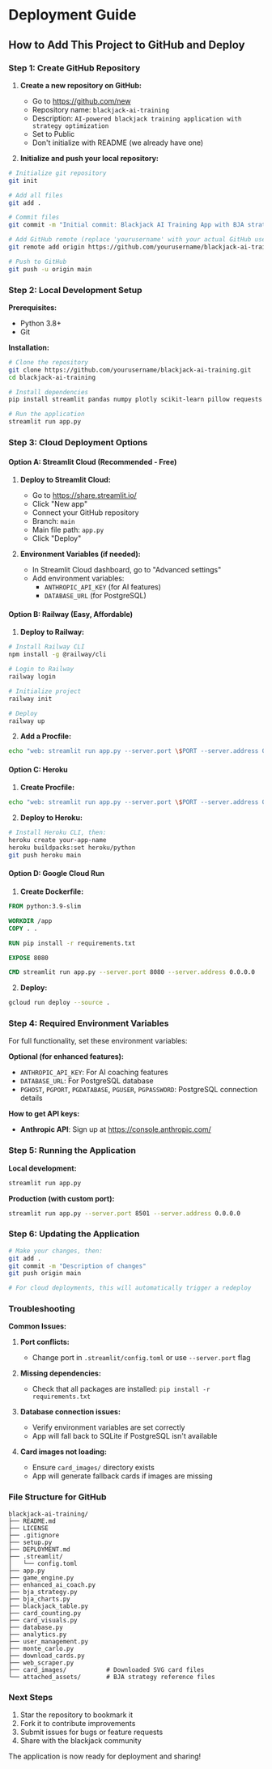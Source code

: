 # Deployment Guide

## How to Add This Project to GitHub and Deploy

### Step 1: Create GitHub Repository

1. **Create a new repository on GitHub:**
   - Go to https://github.com/new
   - Repository name: `blackjack-ai-training`
   - Description: `AI-powered blackjack training application with strategy optimization`
   - Set to Public
   - Don't initialize with README (we already have one)

2. **Initialize and push your local repository:**
```bash
# Initialize git repository
git init

# Add all files
git add .

# Commit files
git commit -m "Initial commit: Blackjack AI Training App with BJA strategy charts"

# Add GitHub remote (replace 'yourusername' with your actual GitHub username)
git remote add origin https://github.com/yourusername/blackjack-ai-training.git

# Push to GitHub
git push -u origin main
```

### Step 2: Local Development Setup

**Prerequisites:**
- Python 3.8+
- Git

**Installation:**
```bash
# Clone the repository
git clone https://github.com/yourusername/blackjack-ai-training.git
cd blackjack-ai-training

# Install dependencies
pip install streamlit pandas numpy plotly scikit-learn pillow requests sqlalchemy psycopg2-binary beautifulsoup4 trafilatura anthropic

# Run the application
streamlit run app.py
```

### Step 3: Cloud Deployment Options

#### Option A: Streamlit Cloud (Recommended - Free)

1. **Deploy to Streamlit Cloud:**
   - Go to https://share.streamlit.io/
   - Click "New app"
   - Connect your GitHub repository
   - Branch: `main`
   - Main file path: `app.py`
   - Click "Deploy"

2. **Environment Variables (if needed):**
   - In Streamlit Cloud dashboard, go to "Advanced settings"
   - Add environment variables:
     - `ANTHROPIC_API_KEY` (for AI features)
     - `DATABASE_URL` (for PostgreSQL)

#### Option B: Railway (Easy, Affordable)

1. **Deploy to Railway:**
```bash
# Install Railway CLI
npm install -g @railway/cli

# Login to Railway
railway login

# Initialize project
railway init

# Deploy
railway up
```

2. **Add a Procfile:**
```bash
echo "web: streamlit run app.py --server.port \$PORT --server.address 0.0.0.0" > Procfile
```

#### Option C: Heroku

1. **Create Procfile:**
```bash
echo "web: streamlit run app.py --server.port \$PORT --server.address 0.0.0.0" > Procfile
```

2. **Deploy to Heroku:**
```bash
# Install Heroku CLI, then:
heroku create your-app-name
heroku buildpacks:set heroku/python
git push heroku main
```

#### Option D: Google Cloud Run

1. **Create Dockerfile:**
```dockerfile
FROM python:3.9-slim

WORKDIR /app
COPY . .

RUN pip install -r requirements.txt

EXPOSE 8080

CMD streamlit run app.py --server.port 8080 --server.address 0.0.0.0
```

2. **Deploy:**
```bash
gcloud run deploy --source .
```

### Step 4: Required Environment Variables

For full functionality, set these environment variables:

**Optional (for enhanced features):**
- `ANTHROPIC_API_KEY`: For AI coaching features
- `DATABASE_URL`: For PostgreSQL database
- `PGHOST`, `PGPORT`, `PGDATABASE`, `PGUSER`, `PGPASSWORD`: PostgreSQL connection details

**How to get API keys:**
- **Anthropic API**: Sign up at https://console.anthropic.com/

### Step 5: Running the Application

**Local development:**
```bash
streamlit run app.py
```

**Production (with custom port):**
```bash
streamlit run app.py --server.port 8501 --server.address 0.0.0.0
```

### Step 6: Updating the Application

```bash
# Make your changes, then:
git add .
git commit -m "Description of changes"
git push origin main

# For cloud deployments, this will automatically trigger a redeploy
```

### Troubleshooting

**Common Issues:**

1. **Port conflicts:**
   - Change port in `.streamlit/config.toml` or use `--server.port` flag

2. **Missing dependencies:**
   - Check that all packages are installed: `pip install -r requirements.txt`

3. **Database connection issues:**
   - Verify environment variables are set correctly
   - App will fall back to SQLite if PostgreSQL isn't available

4. **Card images not loading:**
   - Ensure `card_images/` directory exists
   - App will generate fallback cards if images are missing

### File Structure for GitHub

```
blackjack-ai-training/
├── README.md
├── LICENSE
├── .gitignore
├── setup.py
├── DEPLOYMENT.md
├── .streamlit/
│   └── config.toml
├── app.py
├── game_engine.py
├── enhanced_ai_coach.py
├── bja_strategy.py
├── bja_charts.py
├── blackjack_table.py
├── card_counting.py
├── card_visuals.py
├── database.py
├── analytics.py
├── user_management.py
├── monte_carlo.py
├── download_cards.py
├── web_scraper.py
├── card_images/           # Downloaded SVG card files
└── attached_assets/       # BJA strategy reference files
```

### Next Steps

1. Star the repository to bookmark it
2. Fork it to contribute improvements
3. Submit issues for bugs or feature requests
4. Share with the blackjack community

The application is now ready for deployment and sharing!
